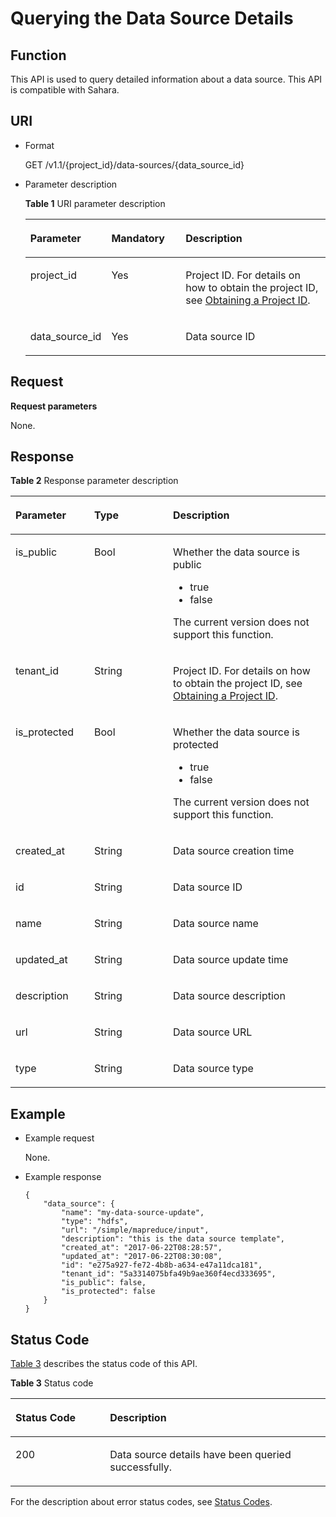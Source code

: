 # Querying the Data Source Details<a name="EN-US_TOPIC_0172486221"></a>

## Function<a name="section11410068144834"></a>

This API is used to query detailed information about a data source. This API is compatible with Sahara.

## URI<a name="section4721807314497"></a>

-   Format

    GET /v1.1/\{project\_id\}/data-sources/\{data\_source\_id\}

-   Parameter description

    **Table  1**  URI parameter description

    <a name="table49499141194754"></a>
    <table><thead align="left"><tr id="row33700024194754"><th class="cellrowborder" valign="top" width="25%" id="mcps1.2.4.1.1"><p id="p16571835194812"><a name="p16571835194812"></a><a name="p16571835194812"></a>Parameter</p>
    </th>
    <th class="cellrowborder" valign="top" width="25%" id="mcps1.2.4.1.2"><p id="p141410194812"><a name="p141410194812"></a><a name="p141410194812"></a>Mandatory</p>
    </th>
    <th class="cellrowborder" valign="top" width="50%" id="mcps1.2.4.1.3"><p id="p11454278194812"><a name="p11454278194812"></a><a name="p11454278194812"></a>Description</p>
    </th>
    </tr>
    </thead>
    <tbody><tr id="row6505449415356"><td class="cellrowborder" valign="top" width="25%" headers="mcps1.2.4.1.1 "><p id="p3492262515356"><a name="p3492262515356"></a><a name="p3492262515356"></a>project_id</p>
    </td>
    <td class="cellrowborder" valign="top" width="25%" headers="mcps1.2.4.1.2 "><p id="p1016041415356"><a name="p1016041415356"></a><a name="p1016041415356"></a>Yes</p>
    </td>
    <td class="cellrowborder" valign="top" width="50%" headers="mcps1.2.4.1.3 "><p id="p1768719515356"><a name="p1768719515356"></a><a name="p1768719515356"></a>Project ID. For details on how to obtain the project ID, see <a href="obtaining-a-project-id.md">Obtaining a Project ID</a>.</p>
    </td>
    </tr>
    <tr id="row20659256153330"><td class="cellrowborder" valign="top" width="25%" headers="mcps1.2.4.1.1 "><p id="p62787041153330"><a name="p62787041153330"></a><a name="p62787041153330"></a>data_source_id</p>
    </td>
    <td class="cellrowborder" valign="top" width="25%" headers="mcps1.2.4.1.2 "><p id="p52585595153330"><a name="p52585595153330"></a><a name="p52585595153330"></a>Yes</p>
    </td>
    <td class="cellrowborder" valign="top" width="50%" headers="mcps1.2.4.1.3 "><p id="p31574830153330"><a name="p31574830153330"></a><a name="p31574830153330"></a>Data source ID</p>
    </td>
    </tr>
    </tbody>
    </table>


## Request<a name="section31697334144924"></a>

**Request parameters**

None.

## Response<a name="section10069032144933"></a>

**Table  2**  Response parameter description

<a name="table51257841151049"></a>
<table><thead align="left"><tr id="row8480851151049"><th class="cellrowborder" valign="top" width="25%" id="mcps1.2.4.1.1"><p id="p15860319151049"><a name="p15860319151049"></a><a name="p15860319151049"></a>Parameter</p>
</th>
<th class="cellrowborder" valign="top" width="25%" id="mcps1.2.4.1.2"><p id="p40813771151049"><a name="p40813771151049"></a><a name="p40813771151049"></a>Type</p>
</th>
<th class="cellrowborder" valign="top" width="50%" id="mcps1.2.4.1.3"><p id="p17581180151049"><a name="p17581180151049"></a><a name="p17581180151049"></a>Description</p>
</th>
</tr>
</thead>
<tbody><tr id="row6726034151222"><td class="cellrowborder" valign="top" width="25%" headers="mcps1.2.4.1.1 "><p id="p20438892151640"><a name="p20438892151640"></a><a name="p20438892151640"></a>is_public</p>
</td>
<td class="cellrowborder" valign="top" width="25%" headers="mcps1.2.4.1.2 "><p id="p16062920151640"><a name="p16062920151640"></a><a name="p16062920151640"></a>Bool</p>
</td>
<td class="cellrowborder" valign="top" width="50%" headers="mcps1.2.4.1.3 "><p id="p26028163151640"><a name="p26028163151640"></a><a name="p26028163151640"></a>Whether the data source is public</p>
<a name="ul35290564102533"></a><a name="ul35290564102533"></a><ul id="ul35290564102533"><li>true</li><li>false</li></ul>
<p id="p24126416102533"><a name="p24126416102533"></a><a name="p24126416102533"></a>The current version does not support this function.</p>
</td>
</tr>
<tr id="row1794513155918"><td class="cellrowborder" valign="top" width="25%" headers="mcps1.2.4.1.1 "><p id="p25070059155926"><a name="p25070059155926"></a><a name="p25070059155926"></a>tenant_id</p>
</td>
<td class="cellrowborder" valign="top" width="25%" headers="mcps1.2.4.1.2 "><p id="p835343155926"><a name="p835343155926"></a><a name="p835343155926"></a>String</p>
</td>
<td class="cellrowborder" valign="top" width="50%" headers="mcps1.2.4.1.3 "><p id="p81141338103617"><a name="p81141338103617"></a><a name="p81141338103617"></a>Project ID. For details on how to obtain the project ID, see <a href="obtaining-a-project-id.md">Obtaining a Project ID</a>.</p>
</td>
</tr>
<tr id="row66462107155939"><td class="cellrowborder" valign="top" width="25%" headers="mcps1.2.4.1.1 "><p id="p42920418155947"><a name="p42920418155947"></a><a name="p42920418155947"></a>is_protected</p>
</td>
<td class="cellrowborder" valign="top" width="25%" headers="mcps1.2.4.1.2 "><p id="p12070089155947"><a name="p12070089155947"></a><a name="p12070089155947"></a>Bool</p>
</td>
<td class="cellrowborder" valign="top" width="50%" headers="mcps1.2.4.1.3 "><p id="p38153149155947"><a name="p38153149155947"></a><a name="p38153149155947"></a>Whether the data source is protected</p>
<a name="ul52779881153338"></a><a name="ul52779881153338"></a><ul id="ul52779881153338"><li>true</li><li>false</li></ul>
<p id="p23154383153338"><a name="p23154383153338"></a><a name="p23154383153338"></a>The current version does not support this function.</p>
</td>
</tr>
<tr id="row23363161601"><td class="cellrowborder" valign="top" width="25%" headers="mcps1.2.4.1.1 "><p id="p6056003416010"><a name="p6056003416010"></a><a name="p6056003416010"></a>created_at</p>
</td>
<td class="cellrowborder" valign="top" width="25%" headers="mcps1.2.4.1.2 "><p id="p4991056416010"><a name="p4991056416010"></a><a name="p4991056416010"></a>String</p>
</td>
<td class="cellrowborder" valign="top" width="50%" headers="mcps1.2.4.1.3 "><p id="p1622389816010"><a name="p1622389816010"></a><a name="p1622389816010"></a>Data source creation time</p>
</td>
</tr>
<tr id="row8652083151249"><td class="cellrowborder" valign="top" width="25%" headers="mcps1.2.4.1.1 "><p id="p29730140151249"><a name="p29730140151249"></a><a name="p29730140151249"></a>id</p>
</td>
<td class="cellrowborder" valign="top" width="25%" headers="mcps1.2.4.1.2 "><p id="p17113312151828"><a name="p17113312151828"></a><a name="p17113312151828"></a>String</p>
</td>
<td class="cellrowborder" valign="top" width="50%" headers="mcps1.2.4.1.3 "><p id="p39995064151249"><a name="p39995064151249"></a><a name="p39995064151249"></a>Data source ID</p>
</td>
</tr>
<tr id="row12228393151256"><td class="cellrowborder" valign="top" width="25%" headers="mcps1.2.4.1.1 "><p id="p50975775151256"><a name="p50975775151256"></a><a name="p50975775151256"></a>name</p>
</td>
<td class="cellrowborder" valign="top" width="25%" headers="mcps1.2.4.1.2 "><p id="p21869845151828"><a name="p21869845151828"></a><a name="p21869845151828"></a>String</p>
</td>
<td class="cellrowborder" valign="top" width="50%" headers="mcps1.2.4.1.3 "><p id="p43580859151256"><a name="p43580859151256"></a><a name="p43580859151256"></a>Data source name</p>
</td>
</tr>
<tr id="row4419889616034"><td class="cellrowborder" valign="top" width="25%" headers="mcps1.2.4.1.1 "><p id="p2334078616034"><a name="p2334078616034"></a><a name="p2334078616034"></a>updated_at</p>
</td>
<td class="cellrowborder" valign="top" width="25%" headers="mcps1.2.4.1.2 "><p id="p6358268516034"><a name="p6358268516034"></a><a name="p6358268516034"></a>String</p>
</td>
<td class="cellrowborder" valign="top" width="50%" headers="mcps1.2.4.1.3 "><p id="p4992386116034"><a name="p4992386116034"></a><a name="p4992386116034"></a>Data source update time</p>
</td>
</tr>
<tr id="row1546567016045"><td class="cellrowborder" valign="top" width="25%" headers="mcps1.2.4.1.1 "><p id="p2185314916152"><a name="p2185314916152"></a><a name="p2185314916152"></a>description</p>
</td>
<td class="cellrowborder" valign="top" width="25%" headers="mcps1.2.4.1.2 "><p id="p3397791716152"><a name="p3397791716152"></a><a name="p3397791716152"></a>String</p>
</td>
<td class="cellrowborder" valign="top" width="50%" headers="mcps1.2.4.1.3 "><p id="p74792916152"><a name="p74792916152"></a><a name="p74792916152"></a>Data source description</p>
</td>
</tr>
<tr id="row2803391316050"><td class="cellrowborder" valign="top" width="25%" headers="mcps1.2.4.1.1 "><p id="p836939816152"><a name="p836939816152"></a><a name="p836939816152"></a>url</p>
</td>
<td class="cellrowborder" valign="top" width="25%" headers="mcps1.2.4.1.2 "><p id="p1657456216152"><a name="p1657456216152"></a><a name="p1657456216152"></a>String</p>
</td>
<td class="cellrowborder" valign="top" width="50%" headers="mcps1.2.4.1.3 "><p id="p36224816152"><a name="p36224816152"></a><a name="p36224816152"></a>Data source URL</p>
</td>
</tr>
<tr id="row101826416056"><td class="cellrowborder" valign="top" width="25%" headers="mcps1.2.4.1.1 "><p id="p40975601628"><a name="p40975601628"></a><a name="p40975601628"></a>type</p>
</td>
<td class="cellrowborder" valign="top" width="25%" headers="mcps1.2.4.1.2 "><p id="p405511081628"><a name="p405511081628"></a><a name="p405511081628"></a>String</p>
</td>
<td class="cellrowborder" valign="top" width="50%" headers="mcps1.2.4.1.3 "><p id="p634143291628"><a name="p634143291628"></a><a name="p634143291628"></a>Data source type</p>
</td>
</tr>
</tbody>
</table>

## Example<a name="section14801515937"></a>

-   Example request

    None.


-   Example response

    ```
    {
        "data_source": {
            "name": "my-data-source-update",
            "type": "hdfs",
            "url": "/simple/mapreduce/input",
            "description": "this is the data source template",
            "created_at": "2017-06-22T08:28:57",
            "updated_at": "2017-06-22T08:30:08",
            "id": "e275a927-fe72-4b8b-a634-e47a11dca181",
            "tenant_id": "5a3314075bfa49b9ae360f4ecd333695",
            "is_public": false,
            "is_protected": false
        }
    }
    ```


## Status Code<a name="section13299747144948"></a>

[Table 3](#table1584477916050)  describes the status code of this API.

**Table  3**  Status code

<a name="table1584477916050"></a>
<table><thead align="left"><tr id="row1339492016050"><th class="cellrowborder" valign="top" width="30%" id="mcps1.2.3.1.1"><p id="p3411176516050"><a name="p3411176516050"></a><a name="p3411176516050"></a>Status Code</p>
</th>
<th class="cellrowborder" valign="top" width="70%" id="mcps1.2.3.1.2"><p id="p1158961516050"><a name="p1158961516050"></a><a name="p1158961516050"></a>Description</p>
</th>
</tr>
</thead>
<tbody><tr id="row3719767816050"><td class="cellrowborder" valign="top" width="30%" headers="mcps1.2.3.1.1 "><p id="p6022194016050"><a name="p6022194016050"></a><a name="p6022194016050"></a>200</p>
</td>
<td class="cellrowborder" valign="top" width="70%" headers="mcps1.2.3.1.2 "><p id="p4613894216050"><a name="p4613894216050"></a><a name="p4613894216050"></a>Data source details have been queried successfully.</p>
</td>
</tr>
</tbody>
</table>

For the description about error status codes, see  [Status Codes](status-codes.md).

